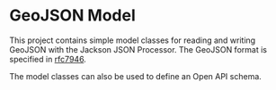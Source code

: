 # GeoJSON Model

This project contains simple model classes for reading and writing GeoJSON with the Jackson JSON 
Processor. The GeoJSON format is specified in [rfc7946](https://tools.ietf.org/html/rfc7946).

The model classes can also be used to define an Open API schema.
  

